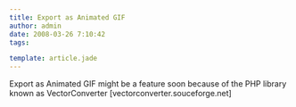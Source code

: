 ```yaml
---
title: Export as Animated GIF
author: admin
date: 2008-03-26 7:10:42
tags: 

template: article.jade
---
```


Export as Animated GIF might be a feature soon because of the PHP library known as VectorConverter [vectorconverter.souceforge.net]
